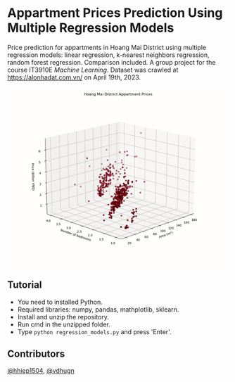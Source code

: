 # Appartment Prices Prediction Using Multiple Regression Models

Price prediction for appartments in Hoang Mai District using multiple regression models: linear regression, k-nearest neighbors regression, random forest regression. Comparison included. A group project for the course IT3910E *Machine Learning*. Dataset was crawled at <https://alonhadat.com.vn/> on April 19th, 2023.

![Figure 2](https://github.com/hail75/Appartment-Prices-Prediction-Using-Multiple-Regression-Models/blob/main/figures/Figure_2.gif)

## Tutorial

* You need to installed Python.
* Required libraries: numpy, pandas, mathplotlib, sklearn.
* Install and unzip the repository.
* Run cmd in the unzipped folder.
* Type `python regression_models.py` and press 'Enter'.

## Contributors

[@hhiep1504](https://github.com/hhiep1504?tab=repositories), [@vdhugn](https://github.com/vdhugn)
